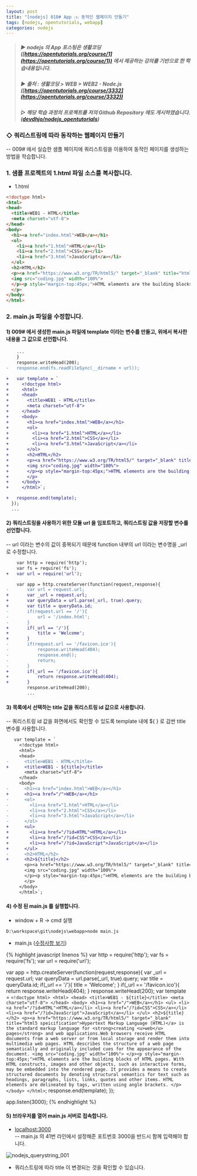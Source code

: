 ```yaml
---
layout: post
title: "[nodejs] 010# App ⑶ 동적인 웹페이지 만들기"
tags: [nodejs, opentutorials, webapp]
categories: nodejs
---
```



> ##### ▶ nodejs 의 App 포스팅은 생활코딩 ([https://opentutorials.org/course/1](https://opentutorials.org/course/1)) 에서 제공하는 강의를 기반으로 한 학습내용입니다.  
> ##### ▶ 출처 : 생활코딩 > WEB > WEB2 - Node.js ([https://opentutorials.org/course/3332](https://opentutorials.org/course/3332))  
> ##### ▷ 해당 학습 과정의 프로젝트를 저의 Github Repository 에도 게시하였습니다. ([devdhjo/nodejs_opentutorials](https://github.com/devdhjo/nodejs_opentutorials))  



### ◇ 쿼리스트링에 따라 동작하는 웹페이지 만들기  
-- 009# 에서 실습한 샘플 페이지에 쿼리스트링을 이용하여 동적인 페이지를 생성하는 방법을 학습합니다.  


### 1. 샘플 프로젝트의 1.html 파일 소스를 복사합니다.  

- 1.html

```html
<!doctype html>
<html>
<head>
  <title>WEB1 - HTML</title>
  <meta charset="utf-8">
</head>
<body>
  <h1><a href="index.html">WEB</a></h1>
  <ol>
    <li><a href="1.html">HTML</a></li>
    <li><a href="2.html">CSS</a></li>
    <li><a href="3.html">JavaScript</a></li>
  </ol>
  <h2>HTML</h2>
  <p><a href="https://www.w3.org/TR/html5/" target="_blank" title="html5 speicification">Hypertext Markup Language (HTML)</a> is the standard markup language for <strong>creating <u>web</u> pages</strong> and web applications.Web browsers receive HTML documents from a web server or from local storage and render them into multimedia web pages. HTML describes the structure of a web page semantically and originally included cues for the appearance of the document.
  <img src="coding.jpg" width="100%">
  </p><p style="margin-top:45px;">HTML elements are the building blocks of HTML pages. With HTML constructs, images and other objects, such as interactive forms, may be embedded into the rendered page. It provides a means to create structured documents by denoting structural semantics for text such as headings, paragraphs, lists, links, quotes and other items. HTML elements are delineated by tags, written using angle brackets.
  </p>
</body>
</html>
```

### 2. main.js 파일을 수정합니다.  

#### 1) 009# 에서 생성한 main.js 파일에 template 이라는 변수를 만들고, 위에서 복사한 내용을 그 값으로 선언합니다.  

```diff
    ...
    }
    response.writeHead(200);
-   response.end(fs.readFileSync(__dirname + url));

+   var template = `
+     <!doctype html>
+     <html>
+     <head>
+       <title>WEB1 - HTML</title>
+       <meta charset="utf-8">
+     </head>
+     <body>
+       <h1><a href="index.html">WEB</a></h1>
+       <ol>
+         <li><a href="1.html">HTML</a></li>
+         <li><a href="2.html">CSS</a></li>
+         <li><a href="3.html">JavaScript</a></li>
+       </ol>
+       <h2>HTML</h2>
+       <p><a href="https://www.w3.org/TR/html5/" target="_blank" title="html5 speicification">Hypertext Markup Language (HTML)</a> is the standard markup language for <strong>creating <u>web</u> pages</strong> and web applications.Web browsers receive HTML documents from a web server or from local storage and render them into multimedia web pages. HTML describes the structure of a web page semantically and originally included cues for the appearance of the document.
+       <img src="coding.jpg" width="100%">
+       </p><p style="margin-top:45px;">HTML elements are the building blocks of HTML pages. With HTML constructs, images and other objects, such as interactive forms, may be embedded into the rendered page. It provides a means to create structured documents by denoting structural semantics for text such as headings, paragraphs, lists, links, quotes and other items. HTML elements are delineated by tags, written using angle brackets.
+       </p>
+     </body>
+     </html>`;

+   response.end(template);
  });
  ...
```

#### 2) 쿼리스트링을 사용하기 위한 모듈 url 을 임포트하고, 쿼리스트링 값을 저장할 변수를 선언합니다.  

-- url 이라는 변수의 값이 중복되기 때문에 function 내부의 url 이라는 변수명을 _url 로 수정합니다.  

```diff
    var http = require('http');
    var fs = require('fs');
+   var url = require('url');

    var app = http.createServer(function(request,response){
-       var url = request.url;
+       var _url = request.url;
+       var queryData = url.parse(_url, true).query;
+       var title = queryData.id;
-       if(request.url == '/'){
-           url = '/index.html';
-       }
+       if(_url == '/'){
+           title = 'Welcome';
+       }
-       if(request.url == '/favicon.ico'){
-           response.writeHead(404);
-           response.end();
-           return;
-       }
+       if(_url == '/favicon.ico'){
+           return response.writeHead(404);
+       }
        response.writeHead(200);
        ...
```

#### 3) 목록에서 선택하는 title 값을 쿼리스트링 id 값으로 사용합니다.  

-- 쿼리스트링 id 값을 화면에서도 확인할 수 있도록 template 내에 ${ } 로 감싼 title 변수를 사용합니다.  

```diff
   var template = `
     <!doctype html>
     <html>
     <head>
-      <title>WEB1 - HTML</title>
+      <title>WEB1 - ${title}</title>
       <meta charset="utf-8">
     </head>
     <body>
-      <h1><a href="index.html">WEB</a></h1>
+      <h1><a href="/">WEB</a></h1>
-      <ol>
-        <li><a href="1.html">HTML</a></li>
-        <li><a href="2.html">CSS</a></li>
-        <li><a href="3.html">JavaScript</a></li>
-      </ol>
+      <ul>
+        <li><a href="/?id=HTML">HTML</a></li>
+        <li><a href="/?id=CSS">CSS</a></li>
+        <li><a href="/?id=JavaScript">JavaScript</a></li>
+      </ul>
-      <h2>HTML</h2>
+      <h2>${title}</h2>
       <p><a href="https://www.w3.org/TR/html5/" target="_blank" title="html5 speicification">Hypertext Markup Language (HTML)</a> is the standard markup language for <strong>creating <u>web</u> pages</strong> and web applications.Web browsers receive HTML documents from a web server or from local storage and render them into multimedia web pages. HTML describes the structure of a web page semantically and originally included cues for the appearance of the document.
       <img src="coding.jpg" width="100%">
       </p><p style="margin-top:45px;">HTML elements are the building blocks of HTML pages. With HTML constructs, images and other objects, such as interactive forms, may be embedded into the rendered page. It provides a means to create structured documents by denoting structural semantics for text such as headings, paragraphs, lists, links, quotes and other items. HTML elements are delineated by tags, written using angle brackets.
       </p>
     </body>
     </html>`;
```

#### 4) 수정 된 main.js 를 실행합니다.  

- window + R → cmd 실행  

```
D:\workspace\git\nodejs\webapp>node main.js
```

- main.js ([수정사항 보기](https://github.com/devdhjo/nodejs_opentutorials/commit/61f84a83d235e7db273df8723ee31a84e9c54faf))  

{% highlight javascript linenos %}
var http = require('http');
var fs = require('fs');
var url = require('url');

var app = http.createServer(function(request,response){
  var _url = request.url;
  var queryData = url.parse(_url, true).query;
  var title = queryData.id;
  if(_url == '/'){
    title = 'Welcome';
  }
  if(_url == '/favicon.ico'){
    return response.writeHead(404);
  }
  response.writeHead(200);
  var template = `
    <!doctype html>
    <html>
    <head>
      <title>WEB1 - ${title}</title>
      <meta charset="utf-8">
    </head>
    <body>
      <h1><a href="/">WEB</a></h1>
      <ul>
        <li><a href="/?id=HTML">HTML</a></li>
        <li><a href="/?id=CSS">CSS</a></li>
        <li><a href="/?id=JavaScript">JavaScript</a></li>
      </ul>
      <h2>${title}</h2>
      <p><a href="https://www.w3.org/TR/html5/" target="_blank" title="html5 speicification">Hypertext Markup Language (HTML)</a> is the standard markup language for <strong>creating <u>web</u> pages</strong> and web applications.Web browsers receive HTML documents from a web server or from local storage and render them into multimedia web pages. HTML describes the structure of a web page semantically and originally included cues for the appearance of the document.
      <img src="coding.jpg" width="100%">
      </p><p style="margin-top:45px;">HTML elements are the building blocks of HTML pages. With HTML constructs, images and other objects, such as interactive forms, may be embedded into the rendered page. It provides a means to create structured documents by denoting structural semantics for text such as headings, paragraphs, lists, links, quotes and other items. HTML elements are delineated by tags, written using angle brackets.
      </p>
    </body>
    </html>
    `;
  response.end(template);
});

app.listen(3000);
{% endhighlight %}


#### 5) 브라우저를 열어 main.js 서버로 접속합니다.  

- [localhost:3000](localhost:3000)  
-- main.js 의 41번 라인에서 설정해준 포트번호 3000을 반드시 함께 입력해야 합니다.  

![nodejs_querystring_001](https://drive.google.com/uc?id=132AUZ8t5NCwWUinRKYcO26vmg-Q78xe-)  

- 쿼리스트링에 따라 title 이 변경되는 것을 확인할 수 있습니다.  
